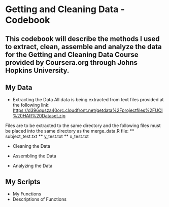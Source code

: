 # Getting and Cleaning Data - Codebook
## This codebook will describe the methods I used to extract, clean, assemble and analyze the data for the Getting and Cleaning Data Course provided by Coursera.org through Johns Hopkins University.

## My Data
* Extracting the Data
All data is being extracted from text files provided at the following link: https://d396qusza40orc.cloudfront.net/getdata%2Fprojectfiles%2FUCI%20HAR%20Dataset.zip

Files are to be extracted to the same directory and the following files must be placed into the same directory as the merge_data.R file:
** subject_test.txt
** y_test.txt
** x_test.txt

* Cleaning the Data

* Assembling the Data

* Analyzing the Data

## My Scripts
* My Functions
* Descriptions of Functions
